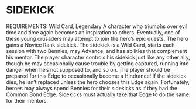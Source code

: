 # SIDEKICK
REQUIREMENTS: Wild Card, Legendary
A character who triumphs over evil time and time again becomes an inspiration to others. Eventually, one of these young crusaders may attempt to join the hero’s epic quests.
The hero gains a Novice Rank sidekick. The sidekick is a Wild Card, starts each session with two Bennies, may Advance, and has abilities that complement his mentor. The player character controls his sidekick just like any other ally, though he may occasionally cause trouble by getting captured, running into danger when he’s not supposed to, and so on. The player should be prepared for this Edge to occasionally become a Hindrance! If the sidekick dies, he isn’t replaced unless the hero chooses this Edge again. Fortunately, heroes may always spend Bennies for their sidekicks as if they had the Common Bond Edge. Sidekicks must actually take that Edge to do the same for their mentors.